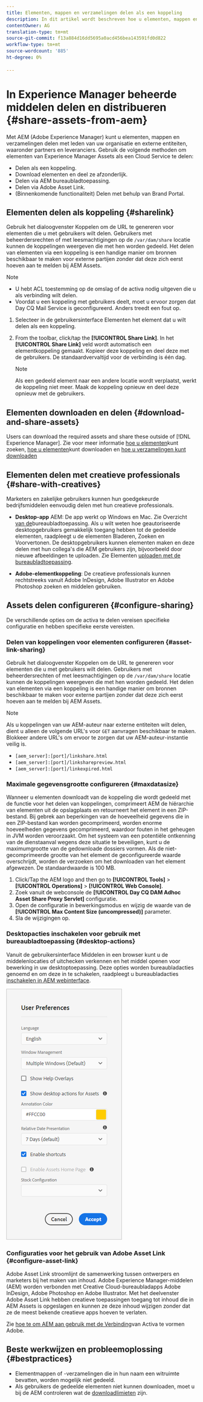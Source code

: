 ```yaml
---
title: Elementen, mappen en verzamelingen delen als een koppeling
description: In dit artikel wordt beschreven hoe u elementen, mappen en verzamelingen als hyperlink deelt binnen Experience Manager Assets.
contentOwner: AG
translation-type: tm+mt
source-git-commit: f13a884d16dd5695a0acd456bea143591fd0d822
workflow-type: tm+mt
source-wordcount: '885'
ht-degree: 0%

---
```



# In Experience Manager beheerde middelen delen en distribueren {#share-assets-from-aem}

Met AEM (Adobe Experience Manager) kunt u elementen, mappen en verzamelingen delen met leden van uw organisatie en externe entiteiten, waaronder partners en leveranciers. Gebruik de volgende methoden om elementen van Experience Manager Assets als een Cloud Service te delen:

* Delen als een koppeling.
* Download elementen en deel ze afzonderlijk.
* Delen via AEM bureaubladtoepassing.
* Delen via Adobe Asset Link.
* (Binnenkomende functionaliteit) Delen met behulp van Brand Portal.

## Elementen delen als koppeling {#sharelink}

Gebruik het dialoogvenster Koppelen om de URL te genereren voor elementen die u met gebruikers wilt delen. Gebruikers met beheerdersrechten of met leesmachtigingen op de `/var/dam/share` locatie kunnen de koppelingen weergeven die met hen worden gedeeld. Het delen van elementen via een koppeling is een handige manier om bronnen beschikbaar te maken voor externe partijen zonder dat deze zich eerst hoeven aan te melden bij AEM Assets.

>[!NOTE]
>
>* U hebt ACL toestemming op de omslag of de activa nodig uitgeven die u als verbinding wilt delen.
>* Voordat u een koppeling met gebruikers deelt, moet u ervoor zorgen dat Day CQ Mail Service is geconfigureerd. Anders treedt een fout op.


1. Selecteer in de gebruikersinterface Elementen het element dat u wilt delen als een koppeling.
1. From the toolbar, click/tap the **[!UICONTROL Share Link]**. In het **[!UICONTROL Share Link]** veld wordt automatisch een elementkoppeling gemaakt. Kopieer deze koppeling en deel deze met de gebruikers. De standaardvervaltijd voor de verbinding is één dag.

   >[!NOTE]
   >
   >Als een gedeeld element naar een andere locatie wordt verplaatst, werkt de koppeling niet meer. Maak de koppeling opnieuw en deel deze opnieuw met de gebruikers.

<!--
## Share assets as a link {#sharelink}

To generate the URL for assets you want to share with users, use the Link Sharing dialog. Users with administrator privileges or with read permissions at `/var/dam/share` location are able to view the links shared with them. Sharing assets through a link is a convenient way of making resources available to external parties without them having to first log in to AEM Assets.

>[!NOTE]
>
>* You need Edit ACL permission on the folder or the asset that you want to share as a link.
>* Before you share a link with users, ensure that Day CQ Mail Service is configured. Otherwise, an error occurs.

1. In the Assets user interface, select the asset to share as a link.
1. From the toolbar, click/tap the **[!UICONTROL Share Link]**.

   An asset link is auto-created in the **[!UICONTROL Share Link]** field. Copy this link and share it with the users. The default expiration time for the link is one day.

   Alternatively, proceed to perform steps 3-7 of this procedure to add email recipients, configure the expiration time for the link, and send it from the dialog.

   >[!NOTE]
   >
   >If a shared asset is moved to a different location, its link stops working. Re-create the link and re-share with the users.

1. From the web console, open the **[!UICONTROL Day CQ Link Externalizer]** configuration and modify the following properties in the **[!UICONTROL Domains]** field with the values mentioned against each:

    * local
    * author
    * publish

   For the local and author properties, provide the URL for the local and author instance respectively. Both local and author properties have the same value if you run a single AEM author instance. For publish, provide the URL for the publish instance.

1. In the email address box of the **[!UICONTROL Link Sharing]** dialog, type the email ID of the user you want to share the link with. You can also share the link with multiple users.

   If the user is a member of your organization, select the user's email ID from the suggested email IDs that appear in the list below the typing area. For an external user, type the complete email ID and then select it from the list.

   To enable emails to be sent out to users, configure the SMTP server details in [Day CQ Mail Service](/help/assets/configure-asset-sharing.md#configmailservice).

   >[!NOTE]
   >
   >If you enter an email ID of a user that is not a member of your organization, the words "External User" are prefixed with the email ID of the user.

1. In the **[!UICONTROL Subject]** box, enter a subject for the asset you want to share.
1. In the **[!UICONTROL Message]** box, enter an optional message.
1. In the **[!UICONTROL Expiration]** field, specify an expiration date and time for the link using the date picker. By default, the expiration date is set for a week from the date you share the link.
1. To let users download the original image along with the renditions, select **[!UICONTROL Allow download of original file]**.

   >[!NOTE]
   >
   >By default, users can only download the renditions of the asset that you share as a link.

1. Click **[!UICONTROL Share]**. A message confirms that the link is shared with the users through an email.
1. To view the shared asset, click/tap the link in the email that is sent to the user. The shared asset is displayed in the **[!UICONTROL Adobe Marketing Cloud]** page.

   To toggle to the list view, click/tap the layout icon in the toolbar.

1. To generate a preview of the asset, click/tap the shared asset. To close the preview and return to the **[!UICONTROL Marketing Cloud]** page, click/tap **[!UICONTROL Back]** in the toolbar. If you have shared a folder, click/tap **[!UICONTROL Parent Folder]** to return to the parent folder.

   >[!NOTE]
   >
   >AEM supports generating the preview of assets of these MIME types: JPG, PNG, GIF, BMP, INDD, PDF, and PPT. You can only download the assets of the other MIME types.

1. To download the shared asset, click/tap **[!UICONTROL Select]** from the toolbar, click/tap the asset, and then click/tap **[!UICONTROL Download]** from the toolbar.
1. To view the assets you shared as links, go to the Assets user interface and click/tap the GlobalNav icon. Choose **[!UICONTROL Navigation]** from the list to display the Navigation pane.
1. From the Navigation pane, choose **[!UICONTROL Shared Links]** to display a list of shared assets.
1. To un-share an asset, select it and tap/click **[!UICONTROL Unshare]** from the toolbar.

A message confirms that you unshared the asset. In addition, the entry for the asset is removed from the list.
-->

## Elementen downloaden en delen {#download-and-share-assets}

Users can download the required assets and share these outside of [!DNL Experience Manager]. Zie voor meer informatie [hoe u elementen](/help/assets/search-assets.md)kunt zoeken, [hoe u elementen](/help/assets/download-assets-from-aem.md)kunt downloaden en [hoe u verzamelingen kunt downloaden](manage-collections.md#download-a-collection)

## Elementen delen met creatieve professionals {#share-with-creatives}

Marketers en zakelijke gebruikers kunnen hun goedgekeurde bedrijfsmiddelen eenvoudig delen met hun creatieve professionals.

* **Desktop-app** AEM: De app werkt op Windows en Mac. Zie Overzicht [van de](https://docs.adobe.com/content/help/en/experience-manager-desktop-app/using/introduction.html)bureaubladtoepassing. Als u wilt weten hoe geautoriseerde desktopgebruikers gemakkelijk toegang hebben tot de gedeelde elementen, raadpleegt u de elementen [](https://docs.adobe.com/content/help/en/experience-manager-desktop-app/using/using.html#browse-search-preview-assets)Bladeren, Zoeken en Voorvertonen. De desktopgebruikers kunnen elementen maken en deze delen met hun collega&#39;s die AEM gebruikers zijn, bijvoorbeeld door nieuwe afbeeldingen te uploaden. Zie Elementen [uploaden met de bureaubladtoepassing](https://docs.adobe.com/content/help/en/experience-manager-desktop-app/using/using.html#upload-and-add-new-assets-to-aem).

* **Adobe-elementkoppeling**: De creatieve professionals kunnen rechtstreeks vanuit Adobe InDesign, Adobe Illustrator en Adobe Photoshop zoeken en middelen gebruiken.

## Assets delen configureren {#configure-sharing}

De verschillende opties om de activa te delen vereisen specifieke configuratie en hebben specifieke eerste vereisten.

### Delen van koppelingen voor elementen configureren {#asset-link-sharing}

<!-- TBD: Web Console is not there so how to configure Day CQ email service? Or is it not required now? -->

Gebruik het dialoogvenster Koppelen om de URL te genereren voor elementen die u met gebruikers wilt delen. Gebruikers met beheerdersrechten of met leesmachtigingen op de `/var/dam/share` locatie kunnen de koppelingen weergeven die met hen worden gedeeld. Het delen van elementen via een koppeling is een handige manier om bronnen beschikbaar te maken voor externe partijen zonder dat deze zich eerst hoeven aan te melden bij AEM Assets.

>[!NOTE]
>
>Als u koppelingen van uw AEM-auteur naar externe entiteiten wilt delen, dient u alleen de volgende URL&#39;s voor `GET` aanvragen beschikbaar te maken. Blokkeer andere URL&#39;s om ervoor te zorgen dat uw AEM-auteur-instantie veilig is.
>* `[aem_server]:[port]/linkshare.html`
>* `[aem_server]:[port]/linksharepreview.html`
>* `[aem_server]:[port]/linkexpired.html`


<!--
## Configure Day CQ mail service {#configmailservice}

Before you can share assets as links, configure the email service.

1. Click or tap the AEM logo, and then navigate to **[!UICONTROL Tools]** &gt; **[!UICONTROL Operations]** &gt; **[!UICONTROL Web Console]**.
1. From the list of services, locate **[!UICONTROL Day CQ Mail Service]**.
1. Click the **[!UICONTROL Edit]** icon beside the service, and configure the following parameters for **Day CQ Mail Service]** with the details mentioned against their names:

    * SMTP server host name: email server host name
    * SMTP server port: email server port
    * SMTP user: email server user name
    * SMTP password: email server password

1. Click/tap **[!UICONTROL Save]**.
-->

### Maximale gegevensgrootte configureren {#maxdatasize}

Wanneer u elementen downloadt van de koppeling die wordt gedeeld met de functie voor het delen van koppelingen, comprimeert AEM de hiërarchie van elementen uit de opslagplaats en retourneert het element in een ZIP-bestand. Bij gebrek aan beperkingen van de hoeveelheid gegevens die in een ZIP-bestand kan worden gecomprimeerd, worden enorme hoeveelheden gegevens gecomprimeerd, waardoor fouten in het geheugen in JVM worden veroorzaakt. Om het systeem van een potentiële ontkenning van de dienstaanval wegens deze situatie te beveiligen, kunt u de maximumgrootte van de gedownloade dossiers vormen. Als de niet-gecomprimeerde grootte van het element de geconfigureerde waarde overschrijdt, worden de verzoeken om het downloaden van het element afgewezen. De standaardwaarde is 100 MB.

1. Click/Tap the AEM logo and then go to **[!UICONTROL Tools]** > **[!UICONTROL Operations]** > **[!UICONTROL Web Console]**.
1. Zoek vanuit de webconsole de **[!UICONTROL Day CQ DAM Adhoc Asset Share Proxy Servlet]** configuratie.
1. Open de configuratie in bewerkingsmodus en wijzig de waarde van de **[!UICONTROL Max Content Size (uncompressed)]** parameter.
1. Sla de wijzigingen op.

<!--
Add content or link about how to configure sharing via BP, DA, AAL, etc.
-->

### Desktopacties inschakelen voor gebruik met bureaubladtoepassing {#desktop-actions}

Vanuit de gebruikersinterface Middelen in een browser kunt u de middelenlocaties of uitchecken verkennen en het middel openen voor bewerking in uw desktoptoepassing. Deze opties worden bureaubladacties genoemd en om deze in te schakelen, raadpleegt u bureaubladacties [inschakelen in AEM webinterface](https://docs.adobe.com/help/en/experience-manager-desktop-app/using/using.html#desktopactions-v2).

![Desktophandelingen als sneltoets gebruiken bij het werken met de bureaubladtoepassing](assets/enable_desktop_actions.png)

### Configuraties voor het gebruik van Adobe Asset Link {#configure-asset-link}

Adobe Asset Link stroomlijnt de samenwerking tussen ontwerpers en marketers bij het maken van inhoud. Adobe Experience Manager-middelen (AEM) worden verbonden met Creative Cloud-bureaubladapps Adobe InDesign, Adobe Photoshop en Adobe Illustrator. Met het deelvenster Adobe Asset Link hebben creatieve toepassingen toegang tot inhoud die in AEM Assets is opgeslagen en kunnen ze deze inhoud wijzigen zonder dat ze de meest bekende creatieve apps hoeven te verlaten.

Zie [hoe te om AEM aan gebruik met de Verbinding](https://helpx.adobe.com/enterprise/using/configure-aem-assets-for-asset-link.html)van Activa te vormen Adobe.

## Beste werkwijzen en probleemoplossing {#bestpractices}

* Elementmappen of -verzamelingen die in hun naam een witruimte bevatten, worden mogelijk niet gedeeld.
* Als gebruikers de gedeelde elementen niet kunnen downloaden, moet u bij de AEM controleren wat de [downloadlimieten](#maxdatasize) zijn.

<!--
* If you cannot send email with links to shared assets or if the other users cannot receive your email, check with your AEM administrator if the [email service](/help/assets/configure-asset-sharing.md#configmailservice) is configured or not. 
* If you cannot share assets using link sharing functionality, ensure that you have the appropriate permissions. See [share assets](#sharelink).
-->

<!--
Add content or link about how to share using Brand Portal when it is available on Cloud Service.
-->
